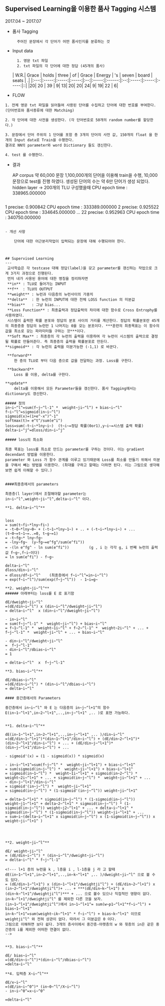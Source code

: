 
**Supervised Learning을 이용한 품사 Tagging 시스템**
---
2017.04 ~ 2017.07


- 품사 Tagging
	
    	주어진 문장에서 각 단어가 어떤 품사인지를 분류하는 것

- Input data
		
        1. 영문 txt 파일
        2. txt 파일의 각 단어에 대한 정답 (45개의 품사)  	
	| W.R.| Grace | holds | three | of | Grace | Energy | 's | seven | board | seats | .|
	|:---:|:-----:|:-----:|:-----:|:--:|:-----:|:------:|:--:|:-----:|:-----:|:-----:|::|
    |20| 	20 |		39 	|	9| 	13| 20|	 20| 24| 9| 19|	   22   | 6|

- FLOW
<!--```mermaid-->
<!--graph TD;-->
  <!--FileReadDictionary;-->
  <!--Dictionary->Train&TestDataSet;-->
  <!--Train&TestDataSet->Train&Test;-->
<!--```-->


	1. 전체 영문 txt 파일을 읽어들여 사용된 단어를 수집하고 단어에 대한 번호를 부여한다. (단어번호와 품사종류에 대한 Matching)
	
    2. 각 단어에 대한 사전을 생성한다. (각 단어번호로 50개의 random number를 할당한다.)

	3. 문장에서 단어 주위의 1 단어를 포함 총 3개의 단어의 사전 값, 150개의 float 을 한개의 Input data로 Train을 수행한다. 
	결과로 NN의 parameter와 word Dictionary 들도 갱신한다.
    
    4. test 를 수행한다.


- 결과

	AP corpus 약 60,000 문장 1,100,000개의 단어을 이용해 train을 수행, 10,000 문장으로 test를 진행 하였다. 생성된 단어의 수는 약 6만 단어가 생성 되었다.
	hidden layer -> 200개의 TLU 구성했을때 
    CPU epoch time : 338965.000000
    ```
1 precise: 0.900842
CPU epoch time : 333389.000000
2 precise: 0.925522
CPU epoch time : 334645.000000
...
22 precise: 0.952963
CPU epoch time : 340750.000000
```

- 개선 사항

	단어에 대한 어근분리작업이 입력되는 문장에 대해 수행되어야 한다.



## Supervised Learning
---
 교사학습은 각 testcase 대해 정답(label)을 갖고 parameter를 갱신하는 작업으로 크게 3가지 과정으로 진행된다. 
 먼저 내가 사용된 용어에 대한 명칭을 정리하자면 
 **in** : TLU로 들어가는 INPUT
 **f**	: TLU의 OUTPUT
 **weight** : 뉴런과 다음층의 뉴런사이의 가중치
 **delta**	: 한 뉴런의 INPUT에 대한 전체 LOSS function 의 미분값
 **bias**	: 그냥 bias...
 **Loss Function** : 최종출력과 정답출력의 차이에 대한 함수로 Cross Entrophy를 사용하였다.
 시스템이 출력한 확률 분포와 정답의 분포 사이의 거리를 계산한다. 정답의 확률분포란 45개의 최종층중 정답의 뉴런만 1 나머지는 0을 갖는 분포이다. ***훈련의 최종목표는 이 함수의 값을 최소로 갖는 파라미터들 구하는 것***이다.
 **Soft Max** : 최종층의 각 뉴런의 출력을 이용하여 각 뉴런이 시스템의 출력으로 결정될 확률로 만들어준다. 즉 최종층의 출력을 확률분포로 만든다.
**sigmoid** : 각 뉴런의 출력을 미분가능한 (-1,1) 로 바꾼다.
 
 **forward**
 	한 층의 TLU로 부터 다음 층으로 값을 전달하는 과정. Loss를 구한다.
 
 **backward**
 	Loss 를 이용, delta를 구한다.
    
**update**
	delta를 이용해서 모든 Parameter들을 갱신한다. 품사 Tagging에서는 dictionary도 갱신한다.
    
##### 정의
in~i~^l^=sum(f~j~^l-1^ *  weight~ji~^l^) + bias~i~^l^
f~i~^l^=sigmoid(in~i~^l^)
sigmoid(x)=(1+e^-x^)^-1^
softmax(t)= e^t^/sum(e^i^)
loss=sum(-t~i~*lny~i~)	(t~i~=정답 확률(0or1),y~i~=시스템 출력 확률)
delta~i~^j^=dloss/din~i~^j^

##### loss의 최소화

최종 목표는 loss를 최소로 만드는 parameter를 구하는 것이다. 이는 gradient decendant 방법을 이용한다.
parameter 와 Loss 가 함수 관계를 이루고 있기때문에 Loss를 최소를 만들기 위해서 미분을 구해서 빼는 방법을 이용한다. (최대를 구하고 할때는 더하면 된다. 이는 그림으로 생각해보면 쉽게 이해할 수 있다.)


####최종층에서의 parameters

최종층(l layer)에서 조절해야할 parameter는 in~i~^l^,weight~ji~^l^,delta~i~^l^ 이다.

**1. delta~i~^l^**


loss
= sum(t~fi~*lny~fi~)
= -t~0~*lny~0~ + (-t~1~*lny~1~) + .. + (-t~i~*lny~i~) + ... 	(t~0~=t~1~=..=0, t~g~=1)
= -t~fg~* lny~fg~     
= -lny~fg~	(y~fg~=e^fg^/sum(e^fi^))
= -(ln e^fg^ - ln sum(e^fi^))		  (g , i 는 각각 g, i 번째 뉴런의 출력값 f~g~,f~i~이다)
= ln sum(e^fi^) - f~g~

delta~i~^l^
dloss/din~i~^l^
= dloss/df~i~^l^	(최종층에서 f~i~^l^=in~i~^l^)
= exp(f~i~^l^)/sum(exp(f~j~^l^))  - 1~i=g~ 

**2. weight~ji~^l^**
###### 아래부터는 loss를 E 로 표기함

dE/dweight~ji~^l^
=(dE/din~i~^l^) x (din~i~^l^/dweight~ji~^l^)
= delta~i~^l^  x (din~i~^l^/dweight~ji~^l^)

- in~i~^l^
= sum(f~j~^l-1^ *  weight~ji~^l^) + bias~i~^l^
= f~1~^l-1^ *  weight~1i~^l^ + f~2~^l-1^ *  weight~2i~^l^ + ... + f~j~^l-1^ *  weight~ji~^l^ + ... + bias~i~^l^

- din~i~^l^/dweight~ji~^l^
=  f~j~^l-1^	 
- din~i~^l^/dbias~i~^l^
= 1

= delta~i~^l^  x  f~j~^l-1^

**3. bias~i~^l^**

dE/dbias~i~^l^
=(dE/din~i~^l^) * (din~i~^l^/dbias~i~^l^)
= delta~i~^l^

#### 중간층에서의 Parameters

중간층에서 in~i~^l^ 와 E 는 다음층의 in~j~^l+1^의 함수 E(in~1~^l+1^,in~2~^l+1^,..,in~j~^l+1^ ,.. )로 표현 가능하다.


**1. delta~i~^l^**

dE(in~1~^l+1^,in~2~^l+1^,..,in~j~^l+1^ ,.. )/din~i~^l^
=(dE/din~1~^l+1^)*(din~1~^l+1^/din~i~^l^) + (dE/din~2~^l+1^)*(din~2~^l+1^/din~i~^l^) + ... + (dE/din~j~^l+1^)*(din~j~^l+1^/din~i~^l^) + ...

- sigmoid'(x) = (1 - sigmoid(x)) * sigmoid(x)

- in~i~^l+1^=sum(f~j~^l^ *  weight~ji~^l+1^) + bias~i~^l+1^
= sum(sigmoid(in~j~^l^) *  weight~ji~^l+1^) + bias~i~^l+1^
= sigmoid(in~1~^l^) *  weight~1i~^l+1^ + sigmoid(in~2~^l^) *  weight~2i~^l+1^ + ... + sigmoid(in~j~^l^) *  weight~ji~^l+1^ + ...
- din~j~^l+1^/din~i~^l^
= sigmoid'(in~j~^l^) *  weight~ji~^l+1^ 
= sigmoid(in~j~^l^) * (1-sigmoid'(in~j~^l^)) weight~ji~^l+1^ 

= delta~1~^l+1^ * sigmoid(in~j~^l^) * (1-sigmoid(in~j~^l^)) weight~j1~^l+1^ + delta~2~^l+1^ * sigmoid(in~j~^l^) * (1-sigmoid(in~j~^l^)) weight~j2~^l+1^ + ... + delta~i~^l+1^ * sigmoid(in~j~^l^) * (1-sigmoid(in~j~^l^)) weight~ji~^l+1^ + ...
= sum~i~(delta~i~^l+1^ x sigmoid(in~j~^l^) x (1-sigmoid(in~j~^l^)) x weight~ji~^l+1^ )




**2. weight~ji~^l^**

dE/ weight~ji~^l^
= (dE/din~i~^l^) * (din~i~^l^/dweight~ji~^l^)
= delta~i~^l^ * f~j~^l-1^

<!--- l+1 층의 뉴런을 k , l층을 i , l-1층을 j 라 고 할때
dE(in~1~^l+1^,in~2~^l+1^,..,in~k~^l+1^ ,.. )/dweight~ji~^l^ 으로 볼 수 도 있다.
= (dE/din~1~^l+1^) x (din~1~^l+1^/dweightji^l^) + (dE/din~2~^l+1^) x (in~2~^l+1^/dweightji^l^)+ ... + ***(dE/din~k~^l+1^) x (din~k~^l+1^/dweightji^l^)*** + ... 으로 볼수 있으나 직접적인 영향이 없다.
in~k~^l+1^/dweightji^l^ 를 제외한 다른 것을 보자. 
(in~1~^l+1^/dweightji^l^)에서 in~1~^l+1^= sum(w~p1~^l+1^*f~i~^l^) + bias~1~^l+1^
in~k~^l+1^=sum(weight~ik~^l+1^ * f~i~^l^) + bias~k~^l+1^ 이므로 weightji^l^ 와 전혀 상관이 없다. 따라서 그 미분값은 0 이다.
그림으로 이해하면 보다 쉽다. 3개의 층사이에서 중간층-아랫층의 w 와 윗층의 in은 같은 중간층의 i를 제외한 어떠한 연결이 없다.
-->


**3. bias~i~^l^**

dE/ bias~i~^l^
=(dE/din~i~^l^)*(din~i~^l^/dbias~i~^l^)
=delta~i~^l^

**4. 입력층 X~i~^l^**

dE/x~i~^l^
=(dE/in~i~^0^)* (in~0~^l^/X~i~^l^)
- in~i~^0^=x~i~^0^

=delta~i~^l^








